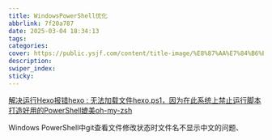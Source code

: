 ```yaml
---
title: WindowsPowerShell优化
abbrlink: 7f20a787
date: 2025-03-04 18:34:13
tags:
categories:
cover: https://public.ysjf.com/content/title-image/%E8%87%AA%E7%84%B6%E9%A3%8E%E6%99%AF-%E5%86%B7%E5%98%8E%E6%8E%AA-05-%E5%85%A8%E6%99%AF.jpg
description:
swiper_index:
sticky:
---
```


[解决运行Hexo报错hexo : 无法加载文件hexo.ps1，因为在此系统上禁止运行脚本](https://blog.csdn.net/qq_42951560/article/details/123678786)
[打造好用的PowerShell媲美oh-my-zsh](https://blog.unclezs.com/pages/9b6e12)

Windows PowerShell中git查看文件修改状态时文件名不显示中文的问题、
